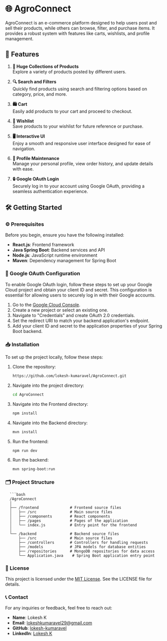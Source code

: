 # 🌐 AgroConnect 

AgroConnect is an e-commerce platform designed to help users post and sell their products, while others can browse, filter, and purchase items. It provides a robust system with features like carts, wishlists, and profile management.

## 🚀 Features

1. **🛒 Huge Collections of Products**  
   Explore a variety of products posted by different users.

2. **🔍 Search and Filters**  
   Quickly find products using search and filtering options based on category, price, and more.

3. **🛍️ Cart**  
   Easily add products to your cart and proceed to checkout.

4. **💖 Wishlist**  
   Save products to your wishlist for future reference or purchase.

5. **🖥️ Interactive UI**  
   Enjoy a smooth and responsive user interface designed for ease of navigation.

6. **👤 Profile Maintenance**  
   Manage your personal profile, view order history, and update details with ease.
   
7. **🔒 Google OAuth Login**  
   Securely log in to your account using Google OAuth, providing a seamless authentication experience.

## 🛠️ Getting Started

### ⚙️ Prerequisites

Before you begin, ensure you have the following installed:

- **React.js**: Frontend framework
- **Java Spring Boot**: Backend services and API
- **Node.js**: JavaScript runtime environment
- **Maven**: Dependency management for Spring Boot

### 🔑 Google OAuth Configuration

To enable Google OAuth login, follow these steps to set up your Google Cloud project and obtain your client ID and secret. This configuration is essential for allowing users to securely log in with their Google accounts.

1. Go to the [Google Cloud Console](https://console.cloud.google.com/).
2. Create a new project or select an existing one.
3. Navigate to "Credentials" and create OAuth 2.0 credentials.
4. Set the redirect URI to match your backend application's endpoint.
5. Add your client ID and secret to the application properties of your Spring Boot backend.

### 📥 Installation

To set up the project locally, follow these steps:

1. Clone the repository:
   ```bash
   https://github.com/lokesh-kumaravel/AgroConnect.git

2. Navigate into the project directory:
   ```bash
   cd AgroConnect

3. Navigate into the Frontend directory:
   ```bash
   npm install

4. Navigate into the Backend directory:
   ```bash
   mvn install

5. Run the frontend:
   ```bash
   npm run dev

6. Run the backend:
   ```bash
   mvn spring-boot:run

### 🗂️ Project Structure
      ```bash
      /AgroConnect
      │
      ├── /frontend              # Frontend source files
      │   ├── /src               # Main source files
      │   ├── /components        # React components
      │   ├── /pages             # Pages of the application
      │   └── index.js           # Entry point for the frontend
      │
      └── /backend               # Backend source files
          ├── /src               # Main source files
          ├── /controllers       # Controllers for handling requests
          ├── /models            # JPA models for database entities
          ├── /repositories      # MongoDB repositories for data access
          └── Application.java    # Spring Boot application entry point

### 📜 License
This project is licensed under the [MIT License](./LICENSE). See the LICENSE file for details.

### 📞 Contact

For any inquiries or feedback, feel free to reach out:

- **Name**: Lokesh K
- **Email**: [lokeshkumaravel29@gmail.com](mailto:lokeshkumaravel29@gmail.com)
- **GitHub**: [lokesh-kumaravel](https://github.com/lokesh-kumaravel)
- **LinkedIn**: [Lokesh K](https://www.linkedin.com/in/lokesh-k-5b7513276)

